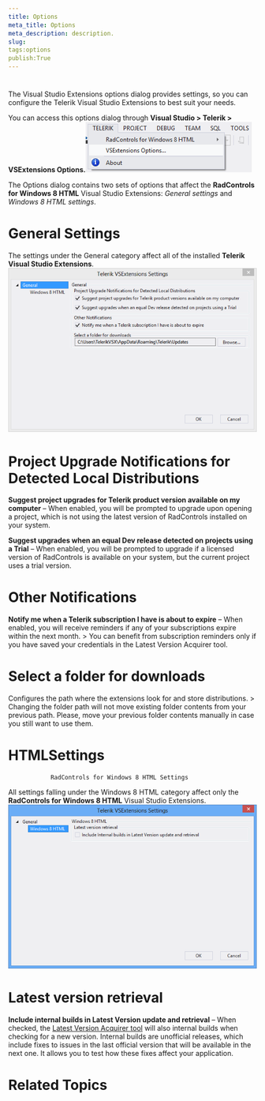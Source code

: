 ```yaml
---
title: Options
meta_title: Options
meta_description: description.
slug: 
tags:options
publish:True
---
```



# 

The Visual Studio Extensions options dialog provides settings, so you can configure the Telerik Visual Studio Extensions to best suit your needs.
				

You can access this options dialog through __Visual Studio > Telerik > VSExtensions Options.__![options menu](../Media/VisualStudioExtensions\options_menu.png)

The Options dialog contains two sets of options that affect the __RadControls for Windows 8 HTML__ Visual Studio Extensions:
					*General settings* and *Windows 8 HTML settings*.
				

# General Settings

The settings under the General category affect all of the installed __Telerik Visual Studio Extensions__.
				![options general](../Media/VisualStudioExtensions\options_general.png)

# Project Upgrade Notifications for Detected Local Distributions

__Suggest project upgrades for Telerik product version available on my computer__ – When enabled, you will be prompted to 
							upgrade upon opening a project, which is not using the latest version of RadControls installed on your system.
						

__Suggest upgrades when an equal Dev release detected on projects using a Trial__ – When enabled, you will be prompted to 
							upgrade if a licensed version of RadControls is available on your system, but the current project uses a trial version.
						

# Other Notifications

__Notify me when a Telerik subscription I have is about to expire__ – When enabled, you will receive reminders if any of 
							your subscriptions expire within the next month.
						>
								You can benefit from subscription reminders only if you have saved your credentials in the 
								<link xlink:href="4ccba623-3b26-4a3b-9c75-84446aa18782" xmlns:xlink="http://www.w3.org/1999/xlink" xmlns="http://ddue.schemas.microsoft.com/authoring/2003/5">Latest Version Acquirer tool</link>.
							

# Select a folder for downloads

Configures the path where the extensions look for and store distributions.
						>
								Changing the folder path will not move existing folder contents from your previous path. Please, move your previous folder contents manually 
								in case you still want to use them.
							

# HTMLSettings
				RadControls for Windows 8 HTML Settings
			

All settings falling under the Windows 8 HTML category affect only the __RadControls for Windows 8 HTML__ Visual Studio Extensions.
				![options html](../Media/VisualStudioExtensions\options_html.png)

# Latest version retrieval

__Include internal builds in Latest Version update and retrieval__ – When checked, the 
							[Latest Version Acquirer tool](4ccba623-3b26-4a3b-9c75-84446aa18782) will also internal builds when checking for a new version. Internal builds are unofficial releases, which include fixes to issues in the last official version that 
							will be available in the next one. It allows you to test how these fixes affect your application.
						

# Related Topics
